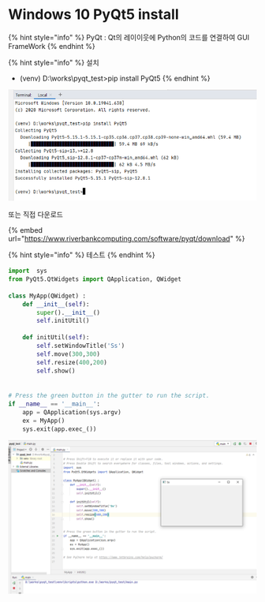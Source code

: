 # Windows 10 PyQt5 install

{% hint style="info" %}
PyQt : Qt의 레이이웃에 Python의 코드를 연결하여 GUI FrameWork
{% endhint %}

{% hint style="info" %}
설치

* \(venv\) D:\works\pyqt\_test&gt;pip install PyQt5 
{% endhint %}

![](../.gitbook/assets/image%20%28299%29.png)

또는 직접 다운로드

{% embed url="https://www.riverbankcomputing.com/software/pyqt/download" %}

{% hint style="info" %}
테스트 
{% endhint %}

```python
import  sys
from PyQt5.QtWidgets import QApplication, QWidget

class MyApp(QWidget) :
    def __init__(self):
        super().__init__()
        self.initUtil()

    def initUtil(self):
        self.setWindowTitle('Ss')
        self.move(300,300)
        self.resize(400,200)
        self.show()


# Press the green button in the gutter to run the script.
if __name__ == '__main__':
    app = QApplication(sys.argv)
    ex = MyApp()
    sys.exit(app.exec_())
```

![](../.gitbook/assets/image%20%28300%29.png)



